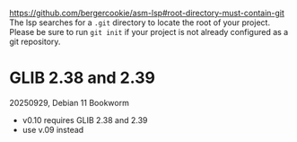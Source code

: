 https://github.com/bergercookie/asm-lsp#root-directory-must-contain-git
The lsp searches for a `.git` directory to locate the root of your project. Please be sure to run `git init` if your project is not already configured as a git repository.


# GLIB 2.38 and 2.39
20250929, Debian 11 Bookworm
- v0.10 requires  GLIB 2.38 and 2.39
- use v.09 instead